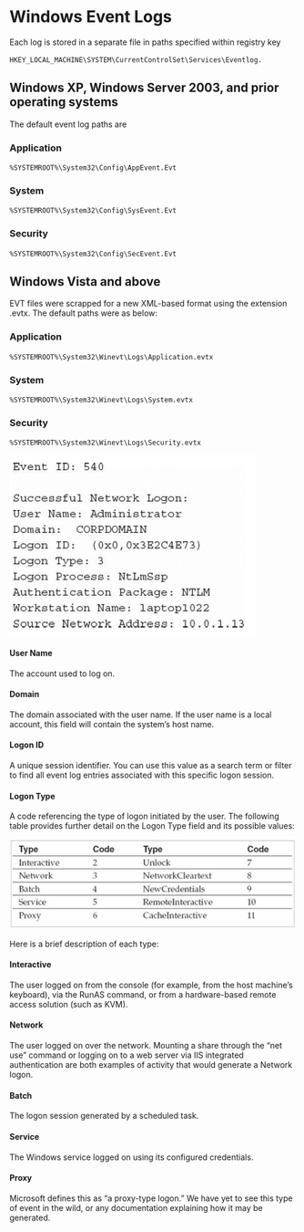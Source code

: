 # Windows Event Logs

Each log is stored in a separate file in paths specified within registry key

```text
HKEY_LOCAL_MACHINE\SYSTEM\CurrentControlSet\Services\Eventlog.
```

## Windows XP, Windows Server 2003, and prior operating systems

The default event log paths are

### Application

```text
%SYSTEMROOT%\System32\Config\AppEvent.Evt
```

### System

```text
%SYSTEMROOT%\System32\Config\SysEvent.Evt
```

### Security

```text
%SYSTEMROOT%\System32\Config\SecEvent.Evt
```

## Windows Vista and above

EVT files were scrapped for a new XML-based format using the extension .evtx. The default paths were as below:

### Application

```text
%SYSTEMROOT%\System32\Winevt\Logs\Application.evtx
```

### System

```text
%SYSTEMROOT%\System32\Winevt\Logs\System.evtx
```

### Security

```text
%SYSTEMROOT%\System32\Winevt\Logs\Security.evtx
```

![An example of event log](../.gitbook/assets/Event%20log.png)

#### User Name

The account used to log on.

#### Domain

The domain associated with the user name. If the user name is a local account, this field will contain the system’s host name.

#### Logon ID

A unique session identifier. You can use this value as a search term or filter to find all event log entries associated with this specific logon session.

#### Logon Type

A code referencing the type of logon initiated by the user. The following table provides further detail on the Logon Type field and its possible values:

![](../.gitbook/assets/logon_type.png)

Here is a brief description of each type:

#### Interactive

The user logged on from the console \(for example, from the host machine’s keyboard\), via the RunAS command, or from a hardware-based remote access solution \(such as KVM\).

#### Network

The user logged on over the network. Mounting a share through the “net use” command or logging on to a web server via IIS integrated authentication are both examples of activity that would generate a Network logon.

#### Batch

The logon session generated by a scheduled task.

#### Service

The Windows service logged on using its configured credentials.

#### Proxy

Microsoft defines this as “a proxy-type logon.” We have yet to see this type of event in the wild, or any documentation explaining how it may be generated.

